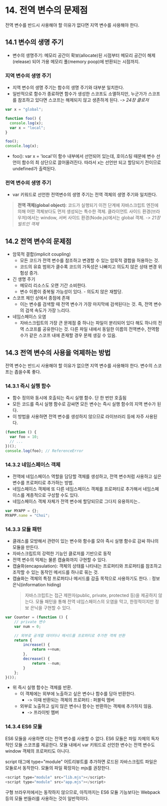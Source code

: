 # 14. 전역 변수의 문제점

전역 변수를 반드시 사용해야 할 이유가 없다면 지역 변수를 사용해야 한다.

## 14.1 변수의 생명 주기

- 변수의 생명주기: 메모리 공간이 확보(allocate)된 시점부터 메모리 공간이 해제(release) 되어 가용 메모리 풀(memory poop)에 반환되는 시점까지.

### 지역 변수의 생명 주기

- 지역 변수의 생명 주기는 함수의 생명 주기와 대부분 일치한다.
- 일반적으로 함수가 종료하면 함수가 생성한 스코프도 소멸하지만, 누군가가 스코프를 참조하고 있다면 스코프는 해제되지 않고 생존하게 된다. _-> 24장 클로저_

```javascript
var x = "global";

function foo() {
  console.log(x);
  var x = "local";
}

foo();
console.log(x);
```

- foo(): var x = 'local'이 함수 내부에서 선언되어 있는데, 호이스팅 때문에 변수 선언이 함수의 최 상단으로 끌어올려진다. 따라서 x는 선언만 되고 할당되기 전이므로 undefined가 출력된다.

### 전역 변수의 생명 주기

- var 키워드로 선언한 전역변수의 생명 주기는 전역 객체의 생명 주기와 일치한다.

> **전역 객체(global object)**: 코드가 실행되기 이전 단계에 자바스크립트 엔진에 의해 어떤 객체보다도 먼저 생성되는 특수한 객체. 클라이언트 사이드 환경(브라우저)에서는 window, 서버 사이드 환경(Node.js)에서는 global 객체. _-> 21장 빌트인 객체_

## 14.2 전역 변수의 문제점

- 암묵적 결합(implicit coupling)
  - 모든 코드가 전역 변수를 참조하고 변경할 수 있는 암묵적 결합을 허용하는 것.
  - 코드의 유효 범위가 클수록 코드의 가독성은 나빠지고 의도치 않은 상태 변경 위험성 증가.
- 긴 생명 주기
  - 메모리 리소스도 오랜 기간 소비한다.
  - 변수 이름이 중복될 가능성이 있다. - 의도치 않은 재할당.
- 스코프 체인 상에서 종점에 존재
  - 이는 변수를 검색할 때 전역 변수가 가장 마지막에 검색된다는 것. 즉, 전역 변수의 검색 속도가 가장 느리다.
- 네임스페이스 오염
  - 자바스크립트의 가장 큰 문제점 중 하나는 파일이 분리되어 있다 해도 하나의 전역 스코프를 공유한다는 것. 다른 파일 내에서 동일한 이름의 전역변수, 전역함수가 같은 스코프 내에 존재할 경우 문제 생길 수 있음.

## 14.3 전역 변수의 사용을 억제하는 방법

전역 변수는 반드시 사용해야 할 이유가 없으면 지역 변수를 사용해야 한다.
변수의 스코프는 좁을수록 좋다.

### 14.3.1 즉시 실행 함수

- 함수 정의와 동시에 호출되는 즉시 실행 함수. 단 한 번만 호출됨
- 모든 코드를 즉시 실행 함수로 감싸면 모든 변수는 즉시 실행 함수의 지역 변수가 된다.
- 이 방법을 사용하면 전역 변수를 생성하지 않으므로 라이브러리 등에 자주 사용된다.

```javascript
(function () {
  var foo = 10;
  // ...
})();
console.log(foo); // ReferenceError
```

### 14.3.2 네임스페이스 객체

- 전역에 네임스페이스 역할을 담당할 객체를 생성하고, 전역 변수처럼 사용하고 싶은 변수를 프로퍼티로 추가하는 방법.
- 네임스페이스 객체에 또 다른 네임스페이스 객체를 프로퍼티로 추가해서 네임스페이스를 계층적으로 구성할 수도 있다.
- 네임스페이스 객체 자체가 전역 변수에 할당되므로 그다지 유용하지는..

```javascript
var MYAPP = {};
MYAPP.name = "Choi";
```

### 14.3.3 모듈 패턴

- 클래스를 모방해서 관련이 있는 변수와 함수를 모아 즉시 실행 함수로 감싸 하나의 모듈을 만든다.
- 자바스크립트의 강력한 기능인 클로저를 기반으로 동작
- 전역 변수의 억제는 물론 캡슐화까지 구현할 수 있다.
- 캡슐화(encapsulation): 객체의 상태를 나타내는 프로퍼티와 프로퍼티를 참조하고 조작할 수 있는 동작인 메서드를 하나로 묶는 것.
- 캡슐화는 객체의 특정 프로퍼티나 메서드를 감출 목적으로 사용하기도 한다. : 정보 은닉(information hiding)
  > 자바스크립트는 접근 제한자(public, private, protected 등)을 제공하지 않는다. 모듈 패턴을 통해 전역 네임스페이스의 오염을 막고, 한정적이지만 정보 은닉을 구현할 수 있다.

```javascript
var Counter = (function () {
    // private 변수
    var num = 0;

    // 외부로 공개할 데이터나 메서드를 프로퍼티로 추가한 객체 반환
    return {
        increase() {
            return ++num;
        },
        decrease() {
            return --num;
        }
    };
}());
```

- 위 즉시 실행 함수는 객체를 반환.
  - 이 객체에는 외부에 노출하고 싶은 변수나 함수를 담아 반환한다.
    - -> 이때 반환되는 객체의 프로퍼티 : 퍼블릭 멤버
  - 외부로 노출하고 싶지 않은 변수나 함수는 반환하는 객체에 추가하지 않음.
    - -> 프라이빗 멤버

### 14.3.4 ES6 모듈

ES6 모듈을 사용하면 더는 전역 변수를 사용할 수 없다.
ES6 모듈은 파일 자체의 독자적인 모듈 스코프를 제공한다.
모듈 내에서 var 키워드로 선언한 변수는 전역 변수도 window 객체의 프로퍼티도 아니다.

script 태그에 type="module" 어트리뷰트를 추가하면 로드된 자바스크립트 파일은 모듈로서 동작한다.
모듈의 파일 확장자는 mjs를 권장한다.

```javascript
<script type="module" src="lib.mjs"></script>
<script type="module" src="app.mjs"></script>
```

구형 브라우저에서는 동작하지 않으므로, 아직까지는 ES6 모듈 기능보다는 Webpack 등의 모듈 번들러를 사용하는 것이 일반적이다.
